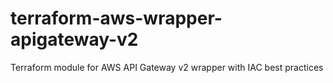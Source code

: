 # terraform-aws-wrapper-apigateway-v2
Terraform module for AWS API Gateway v2 wrapper with IAC best practices
